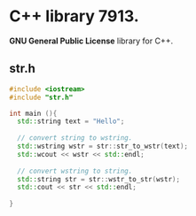 # C++ library 7913.
**GNU General Public License** library for C++.

## str.h
```cpp
#include <iostream>
#include "str.h"

int main (){
  std::string text = "Hello";
  
  // convert string to wstring.
  std::wstring wstr = str::str_to_wstr(text);
  std::wcout << wstr << std::endl;
  
  // convert wstring to string.
  std::string str = str::wstr_to_str(wstr);
  std::cout << str << std::endl;
  
}
```
